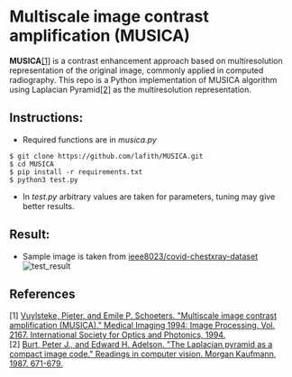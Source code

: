 # Multiscale image contrast amplification (MUSICA)

**MUSICA**[[1]](#1) is a contrast enhancement approach based on multiresolution representation of the original image, commonly applied in computed radiography.
This repo is a Python implementation of MUSICA algorithm using Laplacian Pyramid[[2]](#2) as the multiresolution representation.

## Instructions:
- Required functions are in *musica.py*
```console
$ git clone https://github.com/lafith/MUSICA.git
$ cd MUSICA
$ pip install -r requirements.txt
$ python3 test.py
```
- In *test.py* arbitrary values are taken for parameters, tuning may give better results.
## Result:
- Sample image is taken from [ieee8023/covid-chestxray-dataset](https://github.com/ieee8023/covid-chestxray-dataset/blob/master/images/a7e0a141.jpg)
![test_result](https://user-images.githubusercontent.com/39316548/120895618-70a28000-c63b-11eb-87fb-04c8b21aac5b.png)

## References
<a id="1">[1]</a> 
[Vuylsteke, Pieter, and Emile P. Schoeters. "Multiscale image contrast amplification (MUSICA)." Medical Imaging 1994: Image Processing. Vol. 2167. International Society for Optics and Photonics, 1994.](https://www.spiedigitallibrary.org/conference-proceedings-of-spie/2167/0000/Multiscale-image-contrast-amplification-MUSICA/10.1117/12.175090.short)
<br>
<a id="2">[2]</a> 
[Burt, Peter J., and Edward H. Adelson. "The Laplacian pyramid as a compact image code." Readings in computer vision. Morgan Kaufmann, 1987. 671-679.](https://www.sciencedirect.com/science/article/pii/B9780080515816500659)
